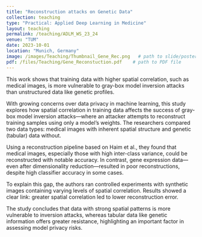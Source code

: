 ```yaml
---
title: "Reconstruction attacks on Genetic Data"
collection: teaching
type: "Practical: Applied Deep Learning in Medicine"
layout: teaching
permalink: /teaching/ADLM_WS_23_24
venue: "TUM"
date: 2023-10-01
location: "Munich, Germany"
image: /images/Teaching/Thumbnail_Gene_Rec.png   # path to slide/poster image
pdf: /files/Teaching/Gene_Reconstuction.pdf    # path to PDF file
---
```


This work shows that training data with higher spatial correlation, such as medical images, is more vulnerable to gray-box model inversion attacks than unstructured data like genetic profiles.

With growing concerns over data privacy in machine learning, this study explores how spatial correlation in training data affects the success of gray-box model inversion attacks—where an attacker attempts to reconstruct training samples using only a model’s weights. The researchers compared two data types: medical images with inherent spatial structure and genetic (tabular) data without.

Using a reconstruction pipeline based on Haim et al., they found that medical images, especially those with high inter-class variance, could be reconstructed with notable accuracy. In contrast, gene expression data—even after dimensionality reduction—resulted in poor reconstructions, despite high classifier accuracy in some cases.

To explain this gap, the authors ran controlled experiments with synthetic images containing varying levels of spatial correlation. Results showed a clear link: greater spatial correlation led to lower reconstruction error.

The study concludes that data with strong spatial patterns is more vulnerable to inversion attacks, whereas tabular data like genetic information offers greater resistance, highlighting an important factor in assessing model privacy risks.